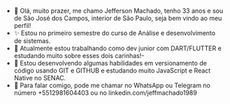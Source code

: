 - 👋 Olá, muito prazer, me chamo Jefferson Machado, tenho 33 anos e sou de São José dos Campos, interior de São Paulo, seja bem vindo ao meu perfil!
- ✨ Estou no primeiro semestre do curso de Análise e desenvolvimento de sistemas.
- 👀 Atualmente estou trabalhando como dev junior com DART/FLUTTER e estudando muito sobre esses dois carinhas!- 
- 🌱 Estou desenvolvendo algumas habilidades em versionamento de código usando GIT e GITHUB e estudando muito JavaScript e React Native no SENAC.
- 💞️ Para falar comigo, pode me chamar no WhatsApp ou Telegram no número +5512981604403 ou no linkedin.com/jeffmachado1989

<!---
JeffersonSouzaMachado/JeffersonSouzaMachado is a ✨ special ✨ repository because its `README.md` (this file) appears on your GitHub profile.
You can click the Preview link to take a look at your changes.
--->
